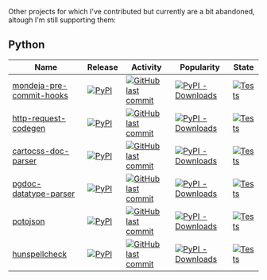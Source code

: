 Other projects for which I've contributed but currently are a bit abandoned, altough I'm still supporting them:

## Python

| Name | Release | Activity | Popularity | State |
| --- | --- | ---- | --- | --- |
| [mondeja-pre-commit-hooks][mondeja-pre-commit-hooks-github] | [![PyPI][mondeja-pre-commit-hooks-pypi-badge]][mondeja-pre-commit-hooks-pypi-link] | [![GitHub last commit][mondeja-pre-commit-hooks-last-commit-badge]][mondeja-pre-commit-hooks-last-commit-link] | [![PyPI - Downloads][mondeja-pre-commit-hooks-pypi-downloads-badge]][mondeja-pre-commit-hooks-pypi-downloads-link] | [![Tests][mondeja-pre-commit-hooks-state-badge]][mondeja-pre-commit-hooks-state-link] |
| [http-request-codegen][http-request-codegen-github] | [![PyPI][http-request-codegen-pypi-badge]][http-request-codegen-pypi-link] | [![GitHub last commit][http-request-codegen-last-commit-badge]][http-request-codegen-last-commit-link] | [![PyPI - Downloads][http-request-codegen-pypi-downloads-badge]][http-request-codegen-pypi-downloads-link] | [![Tests][http-request-codegen-state-badge]][http-request-codegen-state-link] |
| [cartocss-doc-parser][cartocss-doc-parser-github] | [![PyPI][cartocss-doc-parser-pypi-badge]][cartocss-doc-parser-pypi-link] | [![GitHub last commit][cartocss-doc-parser-last-commit-badge]][cartocss-doc-parser-last-commit-link] | [![PyPI - Downloads][cartocss-doc-parser-pypi-downloads-badge]][cartocss-doc-parser-pypi-downloads-link] | [![Tests][cartocss-doc-parser-state-badge]][cartocss-doc-parser-state-link] |
| [pgdoc-datatype-parser][pgdoc-datatype-parser-github] | [![PyPI][pgdoc-datatype-parser-pypi-badge]][pgdoc-datatype-parser-pypi-link] | [![GitHub last commit][pgdoc-datatype-parser-last-commit-badge]][pgdoc-datatype-parser-last-commit-link] | [![PyPI - Downloads][pgdoc-datatype-parser-pypi-downloads-badge]][pgdoc-datatype-parser-pypi-downloads-link] | [![Tests][pgdoc-datatype-parser-state-badge]][pgdoc-datatype-parser-state-link] |
| [potojson][potojson-github] | [![PyPI][potojson-pypi-badge]][potojson-pypi-link] | [![GitHub last commit][potojson-last-commit-badge]][potojson-last-commit-link] | [![PyPI - Downloads][potojson-pypi-downloads-badge]][potojson-pypi-downloads-link] | [![Tests][potojson-state-badge]][potojson-state-link] |
| [hunspellcheck][hunspellcheck-github] | [![PyPI][hunspellcheck-pypi-badge]][hunspellcheck-pypi-link] | [![GitHub last commit][hunspellcheck-last-commit-badge]][hunspellcheck-last-commit-link] | [![PyPI - Downloads][hunspellcheck-pypi-downloads-badge]][hunspellcheck-pypi-downloads-link] | [![Tests][hunspellcheck-state-badge]][hunspellcheck-state-link] |

<!-- Python projects links -->

[mondeja-pre-commit-hooks-github]: https://github.com/mondeja/pre-commit-hooks
[mondeja-pre-commit-hooks-pypi-badge]: https://img.shields.io/pypi/v/mondeja-pre-commit-hooks?style=flat-square&logo=python&logoColor=white
[mondeja-pre-commit-hooks-pypi-link]: https://pypi.org/project/mondeja-pre-commit-hooks
[mondeja-pre-commit-hooks-last-commit-badge]: https://img.shields.io/github/last-commit/mondeja/pre-commit-hooks?style=flat-square
[mondeja-pre-commit-hooks-last-commit-link]: https://github.com/mondeja/pre-commit-hooks/commits
[mondeja-pre-commit-hooks-pypi-downloads-badge]: https://img.shields.io/pypi/dm/mondeja-pre-commit-hooks?style=flat-square
[mondeja-pre-commit-hooks-pypi-downloads-link]: https://pypistats.org/packages/mondeja-pre-commit-hooks
[mondeja-pre-commit-hooks-state-badge]: https://img.shields.io/github/actions/workflow/status/mondeja/pre-commit-hooks/ci.yml?branch=master&logo=github&label=tests&style=flat-square
[mondeja-pre-commit-hooks-state-link]: https://github.com/mondeja/pre-commit-hooks/actions?query=workflow%CI

[http-request-codegen-github]: https://github.com/mondeja/http-request-codegen
[http-request-codegen-pypi-badge]: https://img.shields.io/pypi/v/http-request-codegen?style=flat-square&logo=python&logoColor=white
[http-request-codegen-pypi-link]: https://pypi.org/project/http-request-codegen
[http-request-codegen-last-commit-badge]: https://img.shields.io/github/last-commit/mondeja/http-request-codegen?style=flat-square
[http-request-codegen-last-commit-link]: https://github.com/mondeja/http-request-codegen/commits
[http-request-codegen-pypi-downloads-badge]: https://img.shields.io/pypi/dm/http-request-codegen?style=flat-square
[http-request-codegen-pypi-downloads-link]: https://pypistats.org/packages/http-request-codegen
[http-request-codegen-state-badge]: https://img.shields.io/github/actions/workflow/status/mondeja/http-request-codegen/ci.yml?branch=master&label=tests&logo=github&style=flat-square
[http-request-codegen-state-link]: https://github.com/mondeja/http-request-codegen/actions?query=workflow%3ACI

[cartocss-doc-parser-github]: https://github.com/mondeja/cartocss-doc-parser
[cartocss-doc-parser-pypi-badge]: https://img.shields.io/pypi/v/cartocss-doc-parser?style=flat-square&logo=python&logoColor=white
[cartocss-doc-parser-pypi-link]: https://pypi.org/project/cartocss-doc-parser
[cartocss-doc-parser-last-commit-badge]: https://img.shields.io/github/last-commit/mondeja/cartocss-doc-parser?style=flat-square
[cartocss-doc-parser-last-commit-link]: https://github.com/mondeja/cartocss-doc-parser/commits
[cartocss-doc-parser-pypi-downloads-badge]: https://img.shields.io/pypi/dm/cartocss-doc-parser?style=flat-square
[cartocss-doc-parser-pypi-downloads-link]: https://pypistats.org/packages/cartocss-doc-parser
[cartocss-doc-parser-state-badge]: https://img.shields.io/github/actions/workflow/status/mondeja/cartocss-doc-parser/ci.yml?branch=master&logo=github&label=tests&style=flat-square
[cartocss-doc-parser-state-link]: https://github.com/mondeja/cartocss-doc-parser/actions?query=workflow%3ACI

[pgdoc-datatype-parser-github]: https://github.com/mondeja/pgdoc-datatype-parser
[pgdoc-datatype-parser-pypi-badge]: https://img.shields.io/pypi/v/pgdoc-datatype-parser?style=flat-square&logo=python&logoColor=white
[pgdoc-datatype-parser-pypi-link]: https://pypi.org/project/pgdoc-datatype-parser
[pgdoc-datatype-parser-last-commit-badge]: https://img.shields.io/github/last-commit/mondeja/pgdoc-datatype-parser?style=flat-square
[pgdoc-datatype-parser-last-commit-link]: https://github.com/mondeja/pgdoc-datatype-parser/commits
[pgdoc-datatype-parser-pypi-downloads-badge]: https://img.shields.io/pypi/dm/pgdoc-datatype-parser?style=flat-square
[pgdoc-datatype-parser-pypi-downloads-link]: https://pypistats.org/packages/pgdoc-datatype-parser
[pgdoc-datatype-parser-state-badge]: https://img.shields.io/github/actions/workflow/status/mondeja/pgdoc-datatype-parser/ci.yml?branch=master&logo=github&label=tests&style=flat-square
[pgdoc-datatype-parser-state-link]: https://github.com/mondeja/pgdoc-datatype-parser/actions?query=workflow%3ACI

[potojson-github]: https://github.com/mondeja/potojson
[potojson-pypi-badge]: https://img.shields.io/pypi/v/potojson?style=flat-square&logo=python&logoColor=white
[potojson-pypi-link]: https://pypi.org/project/potojson
[potojson-last-commit-badge]: https://img.shields.io/github/last-commit/mondeja/potojson?style=flat-square
[potojson-last-commit-link]: https://github.com/mondeja/potojson/commits
[potojson-pypi-downloads-badge]: https://img.shields.io/pypi/dm/potojson?style=flat-square
[potojson-pypi-downloads-link]: https://pypistats.org/packages/potojson
[potojson-state-badge]: https://img.shields.io/github/actions/workflow/status/mondeja/potojson/ci.yml?branch=master&logo=github&label=tests&style=flat-square
[potojson-state-link]: https://github.com/mondeja/potojson/actions?query=workflow%3ACI

[hunspellcheck-github]: https://github.com/mondeja/hunspellcheck
[hunspellcheck-pypi-badge]: https://img.shields.io/pypi/v/hunspellcheck?style=flat-square&logo=python&logoColor=white
[hunspellcheck-pypi-link]: https://pypi.org/project/hunspellcheck
[hunspellcheck-last-commit-badge]: https://img.shields.io/github/last-commit/mondeja/hunspellcheck?style=flat-square
[hunspellcheck-last-commit-link]: https://github.com/mondeja/hunspellcheck/commits
[hunspellcheck-pypi-downloads-badge]: https://img.shields.io/pypi/dm/hunspellcheck?style=flat-square
[hunspellcheck-pypi-downloads-link]: https://pypistats.org/packages/hunspellcheck
[hunspellcheck-state-badge]: https://img.shields.io/github/actions/workflow/status/mondeja/hunspellcheck/ci.yml?branch=master&logo=github&label=tests&style=flat-square
[hunspellcheck-state-link]: https://github.com/mondeja/hunspellcheck/actions?query=workflow%3ACI

<!-- End: Python projects links -->
